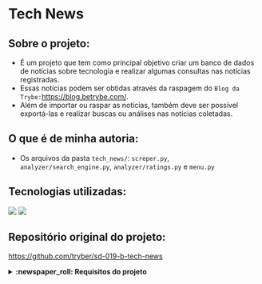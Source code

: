 # Tech News

## Sobre o projeto:
- É um projeto que tem como principal objetivo criar um banco de dados de notícias sobre tecnologia e realizar algumas consultas nas notícias registradas.
- Essas notícias podem ser obtidas através da raspagem do `Blog da Trybe:`https://blog.betrybe.com/.
- Além de importar ou raspar as notícias, também deve ser possível exportá-las e realizar buscas ou análises nas notícias coletadas.

## O que é de minha autoria:
- Os arquivos da pasta `tech_news/`: `screper.py`, `analyzer/search_engine.py`, `analyzer/ratings.py` e `menu.py`

## Tecnologias utilizadas:
<img src="https://img.shields.io/badge/Python-3776AB?style=for-the-badge&logo=python&logoColor=white" /> <img src="https://img.shields.io/badge/docker-%230db7ed.svg?style=for-the-badge&logo=docker&logoColor=white" />
## Repositório original do projeto:
https://github.com/tryber/sd-019-b-tech-news

<details>
  <summary>
    <strong>
      :newspaper_roll: Requisitos do projeto
    </strong>
  </summary>
 
*Nome* | *Avaliação*
--- | :---:
1 - Crie a função fetch | :heavy_check_mark:
2 - Crie a função scrape_novidades | :heavy_check_mark:
3 - Crie a função scrape_next_page_link | :heavy_check_mark:
4 - Crie a função scrape_noticia | :heavy_check_mark:
5 - Crie a função get_tech_news para obter as notícias! | :heavy_check_mark:
6 - Crie a função search_by_title | :heavy_check_mark:
7 - crie a função search_by_date | :heavy_check_mark:
8 - Crie a função search_by_tag | :heavy_check_mark:
9 - Crie a função search_by_category | :heavy_check_mark:
10 - Crie a função top_5_news | :heavy_check_mark:
11 - Crie a função top_5_categories | :heavy_check_mark:
12 - Crie a função analyzer_menu | :heavy_check_mark:
13 - Implemente as funcionalidades do menu | :heavy_check_mark:
</details>
